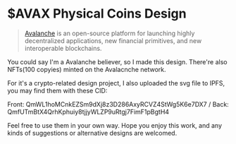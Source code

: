 # $AVAX Physical Coins Design
 
> [Avalanche](https://www.avalabs.org/) is an open-source platform for launching highly decentralized applications, new financial primitives, and new interoperable blockchains.

You could say I'm a Avalanche believer, so I made this design. There're also NFTs(100 copyies) minted on the Avalacnche network. 

For it's a crypto-related design project, I also uploaded the svg file to IPFS, you may find them with these CID:

Front: QmWL1hoMCnkEZSm9dXj8z3D286AxyRCVZ4StWg5K6e7DX7 / Back: QmfUTmBtX4QrhKphuiy8tjjyWLZP9uRtgj7FimF1pBgtH4

Feel free to use them in your own way. Hope you enjoy this work, and any kinds of suggestions or alternative designs are welcomed. 

